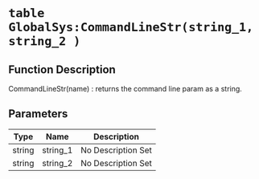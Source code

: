 # `table GlobalSys:CommandLineStr(string_1, string_2 )`
## Function Description
CommandLineStr(name) : returns the command line param as a string.
## Parameters
Type|Name|Description
--|--|--
string|string_1|No Description Set
string|string_2|No Description Set
